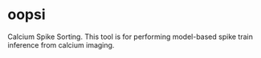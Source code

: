 # oopsi

Calcium Spike Sorting. This tool is for performing model-based spike train inference from calcium imaging.
